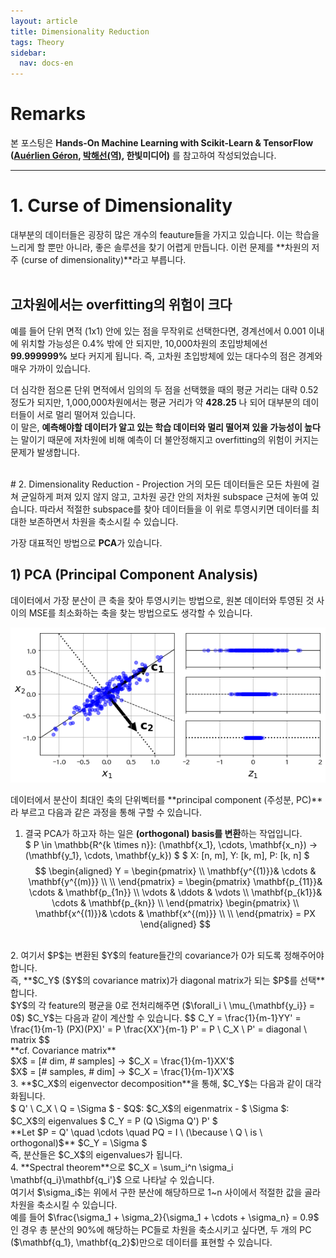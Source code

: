 ```yaml
---
layout: article
title: Dimensionality Reduction
tags: Theory
sidebar:
  nav: docs-en
---
```


# Remarks
본 포스팅은 **Hands-On Machine Learning with Scikit-Learn & TensorFlow ([Auérlien Géron](/images/dt_files/https://github.com/ageron/handson-ml), [박해선(역)](/images/dt_files/https://github.com/rickiepark/handson-ml), 한빛미디어)** 를 참고하여 작성되었습니다.

<!--more-->

---

# 1. Curse of Dimensionality
대부분의 데이터들은 굉장히 많은 개수의 feauture들을 가지고 있습니다. 이는 학습을 느리게 할 뿐만 아니라, 좋은 솔루션을 찾기 어렵게 만듭니다. 이런 문제를 **차원의 저주 (curse of dimensionality)**라고 부릅니다. <br><br>

## 고차원에서는 overfitting의 위험이 크다
예를 들어 단위 면적 (1x1) 안에 있는 점을 무작위로 선택한다면, 경계선에서 0.001 이내에 위치할 가능성은 0.4% 밖에 안 되지만, 10,000차원의 초입방체에선 **99.999999%** 보다 커지게 됩니다. 즉, 고차원 초입방체에 있는 대다수의 점은 경계와 매우 가까이 있습니다. <br>

더 심각한 점으론 단위 면적에서 임의의 두 점을 선택했을 때의 평균 거리는 대략 0.52 정도가 되지만, 1,000,000차원에서는 평균 거리가 약 **428.25** 나 되어 대부분의 데이터들이 서로 멀리 떨어져 있습니다. <br>
이 말은, **예측해야할 데이터가 알고 있는 학습 데이터와 멀리 떨어져 있을 가능성이 높다**는 말이기 때문에 저차원에 비해 예측이 더 불안정해지고 overfitting의 위험이 커지는 문제가 발생합니다.


<br>
# 2. Dimensionality Reduction - Projection
거의 모든 데이터들은 모든 차원에 걸쳐 균일하게 퍼져 있지 않지 않고, 고차원 공간 안의 저차원 subspace 근처에 놓여 있습니다. 따라서 적절한 subspace를 찾아 데이터들을 이 위로 투영시키면 데이터를 최대한 보존하면서 차원을 축소시킬 수 있습니다. <br>

가장 대표적인 방법으로 **PCA**가 있습니다.

## 1) PCA (Principal Component Analysis)
데이터에서 가장 분산이 큰 축을 찾아 투영시키는 방법으로, 원본 데이터와 투영된 것 사이의 MSE를 최소화하는 축을 찾는 방법으로도 생각할 수 있습니다.

![png](/images/dim_red_files/pca_1.png)

데이터에서 분산이 최대인 축의 단위벡터를 **principal component (주성분, PC)**라 부르고 다음과 같은 과정을 통해 구할 수 있습니다. <br>

1. 결국 PCA가 하고자 하는 일은 **(orthogonal) basis를 변환**하는 작업입니다. <br>
$ P \in \mathbb{R^{k \times n}}: (\mathbf{x_1}, \cdots, \mathbf{x_n}) → (\mathbf{y_1}, \cdots, \mathbf{y_k}) $
$ X: [n, m], Y: [k, m], P: [k, n] $
$$
\begin{aligned}
Y =
\begin{pmatrix}
\\
\mathbf{y^{(1)}}& \cdots & \mathbf{y^{(m)}} \\
\\
\end{pmatrix} =
\begin{pmatrix}
\mathbf{p_{11}}& \cdots & \mathbf{p_{1n}} \\
\vdots & \ddots & \vdots \\
\mathbf{p_{k1}}& \cdots & \mathbf{p_{kn}} \\
\end{pmatrix}
\begin{pmatrix}
\\
\mathbf{x^{(1)}}& \cdots & \mathbf{x^{(m)}} \\
\\
\end{pmatrix}
= PX
\end{aligned}
$$

<br>
2. 여기서 $P$는 변환된 $Y$의 feature들간의 covariance가 0가 되도록 정해주어야 합니다. <br>
즉, **$C_Y$ ($Y$의 covariance matrix)가 diagonal matrix가 되는 $P$를 선택**합니다. <br>
$Y$의 각 feature의 평균을 0로 전처리해주면 ($\forall_i \ \mu_{\mathbf{y_i}} = 0$) $C_Y$는 다음과 같이 계산할 수 있습니다.
$$
C_Y = \frac{1}{m-1}YY' = \frac{1}{m-1} (PX)(PX)' = P \frac{XX'}{m-1} P' = P \ C_X \ P' = diagonal \ matrix
$$
<br>
**cf. Covariance matrix** <br>
$X$ = [# dim, # samples] → $C_X = \frac{1}{m-1}XX'$ <br>
$X$ = [# samples, # dim] → $C_X = \frac{1}{m-1}X'X$

<br>
3. **$C_X$의 eigenvector decomposition**을 통해, $C_Y$는 다음과 같이 대각화됩니다. <br>
$ Q' \ C_X \ Q = \Sigma $
- $Q$: $C_X$의 eigenmatrix
- $ \Sigma $: $C_X$의 eigenvalues
$ C_Y = P (Q \Sigma Q') P' $ <br>
**Let $P = Q' \quad \cdots \quad PQ = I \ (\because \ Q \ is \ orthogonal)$**
$C_Y = \Sigma $ <br>
즉, 분산들은 $C_X$의 eigenvalues가 됩니다.

<br>
4. **Spectral theorem**으로 $C_X = \sum_i^n \sigma_i \mathbf{q_i}\mathbf{q_i'}$ 으로 나타날 수 있습니다. <br>
여기서 $\sigma_i$는 위에서 구한 분산에 해당하므로 1~n 사이에서 적절한 값을 골라 차원을 축소시킬 수 있습니다. <br>
예를 들어 $\frac{\sigma_1 + \sigma_2}{\sigma_1 + \cdots + \sigma_n} = 0.9$ 인 경우 총 분산의 90%에 해당하는 PC들로 차원을 축소시키고 싶다면, 두 개의 PC ($\mathbf{q_1}, \mathbf{q_2}$)만으로 데이터를 표현할 수 있습니다.
